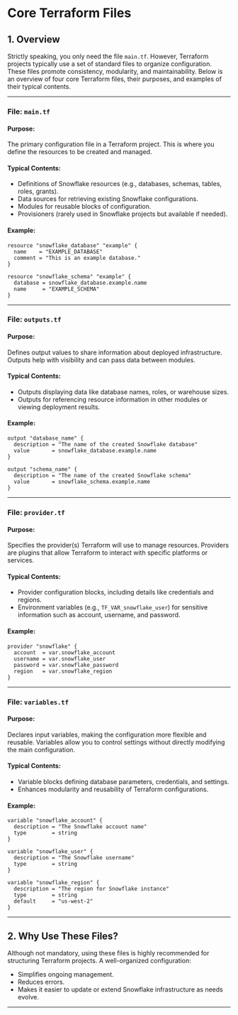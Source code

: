 # Core Terraform Files

## 1. Overview

Strictly speaking, you only need the file `main.tf`. However, Terraform projects typically use a set of standard files to organize configuration. These files promote consistency, modularity, and maintainability. Below is an overview of four core Terraform files, their purposes, and examples of their typical contents.

---

### **File: `main.tf`**

#### Purpose:
The primary configuration file in a Terraform project.
This is where you define the resources to be created and managed.

#### Typical Contents:
- Definitions of Snowflake resources (e.g., databases, schemas, tables, roles, grants).
- Data sources for retrieving existing Snowflake configurations.
- Modules for reusable blocks of configuration.
- Provisioners (rarely used in Snowflake projects but available if needed).

#### Example:
```hcl
resource "snowflake_database" "example" {
  name    = "EXAMPLE_DATABASE"
  comment = "This is an example database."
}

resource "snowflake_schema" "example" {
  database = snowflake_database.example.name
  name     = "EXAMPLE_SCHEMA"
}
```

---

### **File: `outputs.tf`**

#### Purpose:
Defines output values to share information about deployed infrastructure.
Outputs help with visibility and can pass data between modules.

#### Typical Contents:
- Outputs displaying data like database names, roles, or warehouse sizes.
- Outputs for referencing resource information in other modules or viewing deployment results.

#### Example:
```hcl
output "database_name" {
  description = "The name of the created Snowflake database"
  value       = snowflake_database.example.name
}

output "schema_name" {
  description = "The name of the created Snowflake schema"
  value       = snowflake_schema.example.name
}
```

---

### **File: `provider.tf`**

#### Purpose:
Specifies the provider(s) Terraform will use to manage resources.
Providers are plugins that allow Terraform to interact with specific platforms or services.

#### Typical Contents:
- Provider configuration blocks, including details like credentials and regions.
- Environment variables (e.g., `TF_VAR_snowflake_user`) for sensitive information such as account, username, and password.

#### Example:
```hcl
provider "snowflake" {
  account  = var.snowflake_account
  username = var.snowflake_user
  password = var.snowflake_password
  region   = var.snowflake_region
}
```

---

### **File: `variables.tf`**

#### Purpose:
Declares input variables, making the configuration more flexible and reusable.
Variables allow you to control settings without directly modifying the main configuration.

#### Typical Contents:
- Variable blocks defining database parameters, credentials, and settings.
- Enhances modularity and reusability of Terraform configurations.

#### Example:
```hcl
variable "snowflake_account" {
  description = "The Snowflake account name"
  type        = string
}

variable "snowflake_user" {
  description = "The Snowflake username"
  type        = string
}

variable "snowflake_region" {
  description = "The region for Snowflake instance"
  type        = string
  default     = "us-west-2"
}
```

---

## 2. Why Use These Files?

Although not mandatory, using these files is highly recommended for structuring Terraform projects.
A well-organized configuration:
- Simplifies ongoing management.
- Reduces errors.
- Makes it easier to update or extend Snowflake infrastructure as needs evolve.

---
